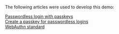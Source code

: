 The following articles were used to develop this demo:

[Passwordless login with passkeys](https://developers.google.com/identity/passkeys)  
[Create a passkey for passwordless logins](https://web.dev/articles/passkey-registration)  
[WebAuthn standard](https://w3c.github.io/webauthn/)  
